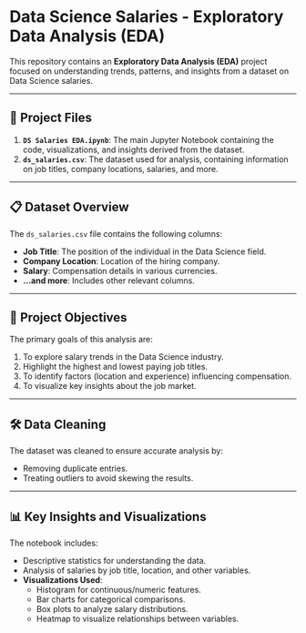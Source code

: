 # Data Science Salaries - Exploratory Data Analysis (EDA) 

This repository contains an **Exploratory Data Analysis (EDA)** project focused on understanding trends, patterns, and insights from a dataset on Data Science salaries. 

---

## 📁 Project Files

1. **`DS Salaries EDA.ipynb`**: The main Jupyter Notebook containing the code, visualizations, and insights derived from the dataset.
2. **`ds_salaries.csv`**: The dataset used for analysis, containing information on job titles, company locations, salaries, and more.

---

## 📋 Dataset Overview

The `ds_salaries.csv` file contains the following columns:
- **Job Title**: The position of the individual in the Data Science field.
- **Company Location**: Location of the hiring company.
- **Salary**: Compensation details in various currencies.
- **...and more**: Includes other relevant columns.

---

## 🚀 Project Objectives

The primary goals of this analysis are:
1. To explore salary trends in the Data Science industry.
2. Highlight the highest and lowest paying job titles.
3. To identify factors (location and experience) influencing compensation.
4. To visualize key insights about the job market.

---

## 🛠️ Data Cleaning

The dataset was cleaned to ensure accurate analysis by:
- Removing duplicate entries.
- Treating outliers to avoid skewing the results.

---

## 📊 Key Insights and Visualizations

The notebook includes:
- Descriptive statistics for understanding the data.
- Analysis of salaries by job title, location, and other variables.
- **Visualizations Used**:
  - Histogram for continuous/numeric features.
  - Bar charts for categorical comparisons.
  - Box plots to analyze salary distributions.
  - Heatmap to visualize relationships between variables.
 
    
